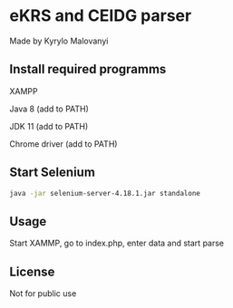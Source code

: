 # eKRS and CEIDG parser

Made by Kyrylo Malovanyi

## Install required programms

XAMPP

Java 8 (add to PATH)

JDK 11 (add to PATH)

Chrome driver (add to PATH)

## Start Selenium

```bash
java -jar selenium-server-4.18.1.jar standalone
```

## Usage

Start XAMMP, go to index.php, enter data and start parse

## License

Not for public use
